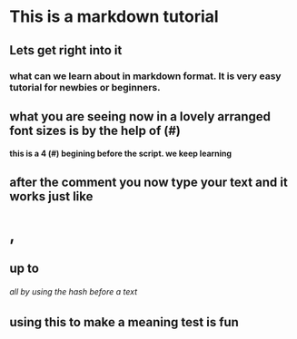 # This is a markdown tutorial
## Lets get right into it

### what can we learn about in markdown format. It is very easy tutorial for newbies or beginners.
## what you are seeing now in a lovely arranged font sizes is by the help of (#)
#### this is a 4 (#) begining before the script. we keep learning 

## after the comment you now type your text and it works just like
## <h1>, <h2> up to <h6> all by using the hash before a text

## using this to make a meaning test is fun
